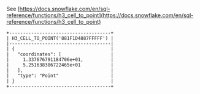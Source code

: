 See [https://docs.snowflake.com/en/sql-reference/functions/h3_cell_to_point](https://docs.snowflake.com/en/sql-reference/functions/h3_cell_to_point)
```
+-------------------------------------+
| H3_CELL_TO_POINT('881F1D4887FFFFF') |
|-------------------------------------|
| {                                   |
|   "coordinates": [                  |
|     1.337676791184706e+01,          |
|     5.251638386722465e+01           |
|   ],                                |
|   "type": "Point"                   |
| }                                   |
+-------------------------------------+
```
